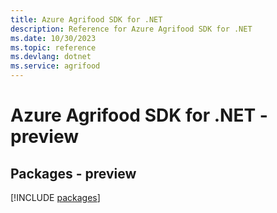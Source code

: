 ```yaml
---
title: Azure Agrifood SDK for .NET
description: Reference for Azure Agrifood SDK for .NET
ms.date: 10/30/2023
ms.topic: reference
ms.devlang: dotnet
ms.service: agrifood
---
```

# Azure Agrifood SDK for .NET - preview
## Packages - preview
[!INCLUDE [packages](agrifood-index.md)]